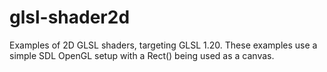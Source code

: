 # glsl-shader2d
Examples of 2D GLSL shaders, targeting GLSL 1.20.
These examples use a simple SDL OpenGL setup with a Rect() being used as a canvas.
